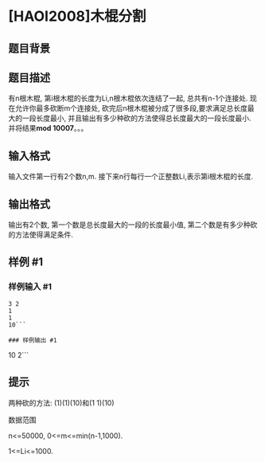 # [HAOI2008]木棍分割

## 题目背景



## 题目描述

有n根木棍, 第i根木棍的长度为Li,n根木棍依次连结了一起, 总共有n-1个连接处. 现在允许你最多砍断m个连接处, 砍完后n根木棍被分成了很多段,要求满足总长度最大的一段长度最小, 并且输出有多少种砍的方法使得总长度最大的一段长度最小. 并将结果**mod 10007**。。。


## 输入格式

输入文件第一行有2个数n,m. 接下来n行每行一个正整数Li,表示第i根木棍的长度.


## 输出格式

输出有2个数, 第一个数是总长度最大的一段的长度最小值, 第二个数是有多少种砍的方法使得满足条件.


## 样例 #1

### 样例输入 #1
```
3 2                           
1 
1
10```

### 样例输出 #1

```
10 2```

## 提示

两种砍的方法: (1)(1)(10)和(1 1)(10)

数据范围

   n<=50000, 0<=m<=min(n-1,1000).

1<=Li<=1000.

